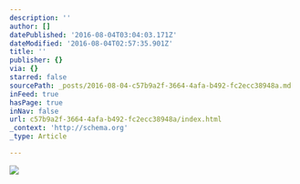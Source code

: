 ```yaml
---
description: ''
author: []
datePublished: '2016-08-04T03:04:03.171Z'
dateModified: '2016-08-04T02:57:35.901Z'
title: ''
publisher: {}
via: {}
starred: false
sourcePath: _posts/2016-08-04-c57b9a2f-3664-4afa-b492-fc2ecc38948a.md
inFeed: true
hasPage: true
inNav: false
url: c57b9a2f-3664-4afa-b492-fc2ecc38948a/index.html
_context: 'http://schema.org'
_type: Article

---
```

![](https://the-grid-user-content.s3-us-west-2.amazonaws.com/4d4695b6-3749-49b9-8aa6-b66ee2a4f9af.jpg)